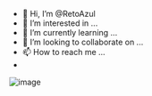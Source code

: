 - 👋 Hi, I’m @RetoAzul
- 👀 I’m interested in ...
- 🌱 I’m currently learning ...
- 💞️ I’m looking to collaborate on ...
- 📫 How to reach me ...
- 
![image](https://github.com/RetoAzul/RetoAzul/assets/142547218/7081a695-5729-4974-9213-e3a50b230d16)

<!---
RetoAzul/RetoAzul is a ✨ special ✨ repository because its `README.md` (this file) appears on your GitHub profile.
You can click the Preview link to take a look at your changes.
--->
